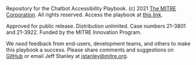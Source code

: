 Repository for the Chatbot Accessibility Playbook. (c) 2021 [The MITRE Corporation](www.mitre.org). All rights reserved. Access the playbook at [this link](https://mitre.github.io/chatbot-accessibility-playbook/index.html).

Approved for public release. Distribution unlimited. Case numbers 21-3801 and 21-3922. Funded by the MITRE Innovation Program.

We *need* feedback from end-users, development teams, and others to make this playbook a success. Please share comments and suggestions on [GitHub](https://github.com/mitre/chatbot-accessibility-playbook/issues/new?template=comment.yml#Title) or email Jeff Stanley at [jstanley@mitre.org](jstanley@mitre.org).